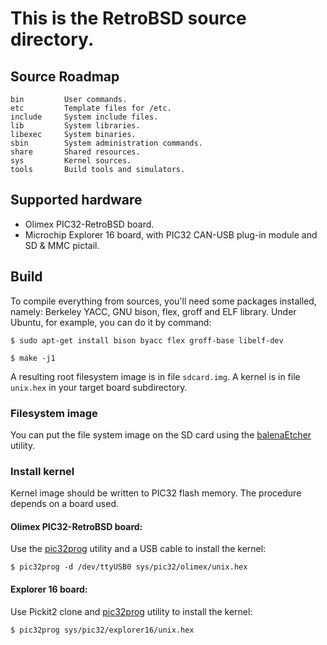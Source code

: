 # This is the RetroBSD source directory.

## Source Roadmap

    bin         User commands.
    etc         Template files for /etc.
    include     System include files.
    lib         System libraries.
    libexec     System binaries.
    sbin        System administration commands.
    share       Shared resources.
    sys         Kernel sources.
    tools       Build tools and simulators.


## Supported hardware

 * Olimex PIC32-RetroBSD board.
 * Microchip Explorer 16 board, with PIC32 CAN-USB plug-in module and SD & MMC pictail.


## Build

To compile everything from sources, you'll need some packages installed, namely:
Berkeley YACC, GNU bison, flex, groff and ELF library.
Under Ubuntu, for example, you can do it by command:

```shell
$ sudo apt-get install bison byacc flex groff-base libelf-dev
```

```shell
$ make -j1
```

A resulting root filesystem image is in file `sdcard.img`.
A kernel is in file `unix.hex` in your target board subdirectory.


### Filesystem image

You can put the file system image on the SD card using the [balenaEtcher](https://etcher.balena.io) utility.

### Install kernel

Kernel image should be written to PIC32 flash memory.  The procedure depends
on a board used.

#### Olimex PIC32-RetroBSD board:
Use the [pic32prog](https://github.com/sergev/pic32prog) utility and a USB cable
to install the kernel:

```shell
$ pic32prog -d /dev/ttyUSB0 sys/pic32/olimex/unix.hex
```

#### Explorer 16 board:
Use Pickit2 clone and [pic32prog](https://github.com/sergev/pic32prog) utility
to install the kernel:

``` shell
$ pic32prog sys/pic32/explorer16/unix.hex
```
